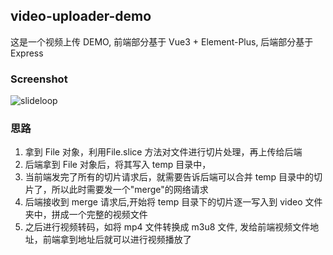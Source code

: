 ## video-uploader-demo
这是一个视频上传 DEMO, 前端部分基于 Vue3 + Element-Plus, 后端部分基于 Express

### Screenshot
![slideloop](https://kanmalu.com/images/video-uplodaer.gif)

### 思路
1. 拿到 File 对象，利用File.slice 方法对文件进行切片处理，再上传给后端
2. 后端拿到 File 对象后，将其写入 temp 目录中，
3. 当前端发完了所有的切片请求后，就需要告诉后端可以合并 temp 目录中的切片了，所以此时需要发一个"merge"的网络请求
4. 后端接收到 merge 请求后,开始将 temp 目录下的切片逐一写入到 video 文件夹中，拼成一个完整的视频文件
5. 之后进行视频转码，如将 mp4 文件转换成 m3u8 文件, 发给前端视频文件地址，前端拿到地址后就可以进行视频播放了